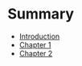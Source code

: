 # Summary

* [Introduction](README.md)
* [Chapter 1](chapter_1/README.md)
* [Chapter 2](chapter_2/README.md)

